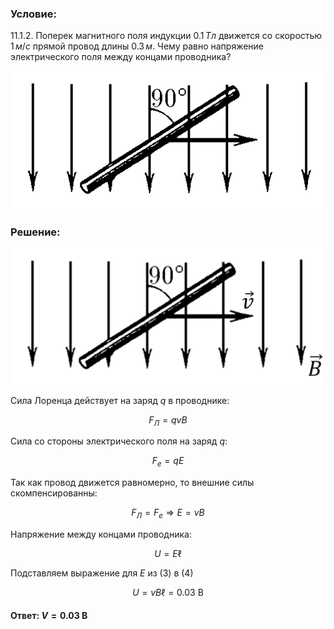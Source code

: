 ###  Условие:

$11.1.2.$ Поперек магнитного поля индукции $0.1 \,Тл$ движется со скоростью $1 \,м/с$ прямой провод длины $0.3 \,м$. Чему равно напряжение электрического поля между концами проводника?

![К задаче $11.1.2$|521x229, 50%](../../img/11.1.2/11.1.2.png)

###  Решение:

![|1822x788, 50%](../../img/11.1.2/Picture1.svg)

Сила Лоренца действует на заряд $q$ в проводнике:

$$
F_Л = qvB \tag{1}
$$

Сила со стороны электрического поля на заряд $q$:

$$
F_e = qE \tag{2}
$$

Так как провод движется равномерно, то внешниe силы скомпенсированны:

$$
F_Л = F_e \Rightarrow E = vB \tag{3}
$$

Напряжение между концами проводника:

$$
U=E\ell \tag{4}
$$

Подставляем выражение для $E$ из $(3)$ в $(4)$

$$
U=vB\ell = 0.03 \mathrm{~В} \tag{5}
$$

#### Ответ: $V = 0.03 \mathrm{~В}$